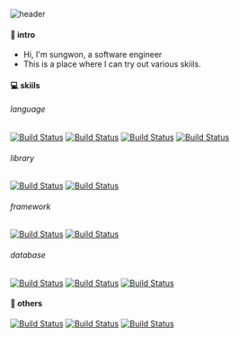 ![header](https://capsule-render.vercel.app/api?type=Waving&color=6FC7E1&height=180&section=header&text=sungwony's%20github&fontSize=50)

#### 💁  intro

- Hi, I'm sungwon, a software engineer
- This is a place where I can try out various skiils.

#### 💻  skiils

###### language
[![Build Status](https://img.shields.io/badge/JavaScript-F7DF1E?style=flat-square&logo=JavaScript&logoColor=white)]() [![Build Status](https://img.shields.io/badge/Java-007396?style=flat-square&logo=Java&logoColor=white)]() [![Build Status](https://img.shields.io/badge/Python-3776AB?style=flat-square&logo=Python&logoColor=white)]() [![Build Status](https://img.shields.io/badge/Kotlin-0095D5?style=flat-square&logo=Kotlin&logoColor=white)]()

###### library
[![Build Status](https://img.shields.io/badge/React-61DAFB?style=flat-square&logo=React&logoColor=white)]() [![Build Status](https://img.shields.io/badge/Vue.js-4FC08D?style=flat-square&logo=Vue.js&logoColor=white)]()

###### framework
[![Build Status](https://img.shields.io/badge/Spring-11B48A?style=flat-square&logo=Spring&logoColor=white)]() [![Build Status](https://img.shields.io/badge/Spring%20Boot-11B48A?style=flat-square&logo=SpringBoot&logoColor=white)]()

###### database
[![Build Status](https://img.shields.io/badge/MySQL-4479A1?style=flat-square&logo=MySQL&logoColor=white)]() [![Build Status](https://img.shields.io/badge/Oracle-F80000?style=flat-square&logo=Oracle&logoColor=white)]() [![Build Status](https://img.shields.io/badge/MongoDB-47A248?style=flat-square&logo=MongoDB&logoColor=white)]()


#### 💬  others
[![Build Status](https://img.shields.io/badge/Tech%20Blog-11B48A?style=flat-square&logo=Bloglovin&logoColor=white&link=https://today-hello.tistory.com)](https://today-hello.tistory.com) [![Build Status](https://img.shields.io/badge/Linked%20In-0A66C2?style=flat-square&logo=Linkedin&link=https://www.linkedin.com/in/sungwony0906)](https://www.linkedin.com/in/sungwony0906) [![Build Status](https://img.shields.io/badge/Gmail-red?style=flat-square&logo=Gmail&logoColor=white&link=mailto:sungwony0906@gmail.com)](mailto:sungwony0906@gmail.com)
